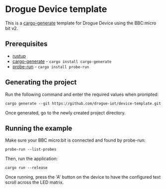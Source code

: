# Drogue Device template

This is a [cargo-generate](https://github.com/cargo-generate/cargo-generate) template for Drogue Device using the BBC:micro bit v2.

## Prerequisites

* [rustup](https://rustup.rs/)
* [cargo-generate](https://github.com/cargo-generate/cargo-generate) - `cargo install cargo-generate`
* [probe-run](https://github.com/knurling-rs/probe-run) - `cargo install probe-run`


## Generating the project

Run the following command and enter the required values when prompted:

```
cargo generate --git https://github.com/drogue-iot/device-template.git
```

Once generated, go to the newly created project directory.

## Running the example

Make sure your BBC micro:bit is connected and found by probe-run:

```
probe-run --list-probes
```

Then, run the application:

```
cargo run --release
```

Once running, press the 'A' button on the device to have the configured text scroll across the LED matrix.
